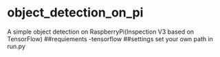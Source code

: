 # object_detection_on_pi
A simple object detection on RaspberryPi(Inspection V3 based on TensorFlow)
##requiements
  -tensorflow
##settings
set your own path in run.py
